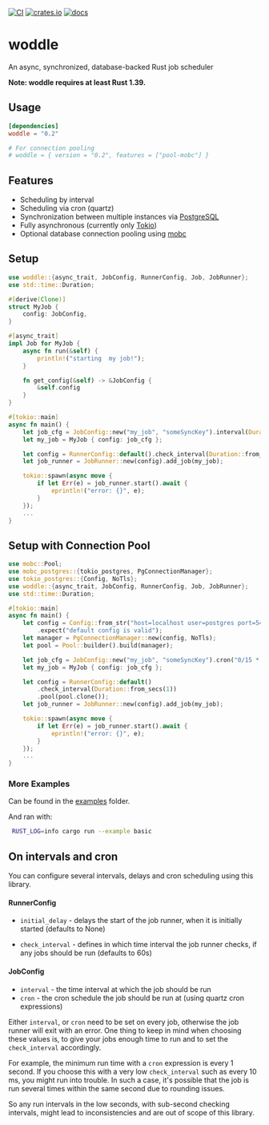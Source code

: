[![CI](https://travis-ci.org/zupzup/woddle.svg?branch=main)](https://travis-ci.org/zupzup/woddle)
[![crates.io](https://meritbadge.herokuapp.com/woddle)](https://crates.io/crates/woddle)
[![docs](https://docs.rs/woddle/badge.svg)](https://docs.rs/woddle)

# woddle

An async, synchronized, database-backed Rust job scheduler

**Note: woddle requires at least Rust 1.39.**

## Usage

```toml
[dependencies]
woddle = "0.2"

# For connection pooling
# woddle = { version = "0.2", features = ["pool-mobc"] }
```

## Features

* Scheduling by interval
* Scheduling via cron (quartz)
* Synchronization between multiple instances via [PostgreSQL](https://www.postgresql.org/)
* Fully asynchronous (currently only [Tokio](https://github.com/tokio-rs/tokio))
* Optional database connection pooling using [mobc](https://github.com/importcjj/mobc)

## Setup

```rust
use woddle::{async_trait, JobConfig, RunnerConfig, Job, JobRunner};
use std::time::Duration;

#[derive(Clone)]
struct MyJob {
    config: JobConfig,
}

#[async_trait]
impl Job for MyJob {
    async fn run(&self) {
        println!("starting  my job!");
    }

    fn get_config(&self) -> &JobConfig {
        &self.config
    }
}

#[tokio::main]
async fn main() {
    let job_cfg = JobConfig::new("my_job", "someSyncKey").interval(Duration::from_secs(120));
    let my_job = MyJob { config: job_cfg };

    let config = RunnerConfig::default().check_interval(Duration::from_secs(60));
    let job_runner = JobRunner::new(config).add_job(my_job);

    tokio::spawn(async move {
        if let Err(e) = job_runner.start().await {
            eprintln!("error: {}", e);
        }
    });
    ...
}

```

## Setup with Connection Pool

```rust
use mobc::Pool;
use mobc_postgres::{tokio_postgres, PgConnectionManager};
use tokio_postgres::{Config, NoTls};
use woddle::{async_trait, JobConfig, RunnerConfig, Job, JobRunner};
use std::time::Duration;

#[tokio::main]
async fn main() {
    let config = Config::from_str("host=localhost user=postgres port=5432")
        .expect("default config is valid");
    let manager = PgConnectionManager::new(config, NoTls);
    let pool = Pool::builder().build(manager);

    let job_cfg = JobConfig::new("my_job", "someSyncKey").cron("0/15 * * * * * *");
    let my_job = MyJob { config: job_cfg };

    let config = RunnerConfig::default()
        .check_interval(Duration::from_secs(1))
        .pool(pool.clone());
    let job_runner = JobRunner::new(config).add_job(my_job);

    tokio::spawn(async move {
        if let Err(e) = job_runner.start().await {
            eprintln!("error: {}", e);
        }
    });
    ...
}
```

### More Examples

Can be found in the [examples](https://github.com/zupzup/woddle/tree/main/examples) folder.

And ran with:

```bash
 RUST_LOG=info cargo run --example basic
 ```

## On intervals and cron

You can configure several intervals, delays and cron scheduling using this library.

#### RunnerConfig

* `initial_delay` - delays the start of the job runner, when it is initially started (defaults to None)
- `check_interval` - defines in which time interval the job runner checks, if any jobs should be run (defaults to 60s)

#### JobConfig

* `interval` - the time interval at which the job should be run
* `cron` - the cron schedule the job should be run at (using quartz cron expressions)

Either `interval`, or `cron` need to be set on every job, otherwise the job runner will exit with an error. One thing to keep in mind when choosing these values is, to give your jobs enough time to run and to set the `check_interval` accordingly.

For example, the minimum run time with a `cron` expression is every 1 second. If you choose this with a very low `check_interval` such as every 10 ms, you might run into trouble. In such a case, it's possible that the job is run several times within the same second due to rounding issues.

So any run intervals in the low seconds, with sub-second checking intervals, might lead to inconsistencies and are out of scope of this library.
